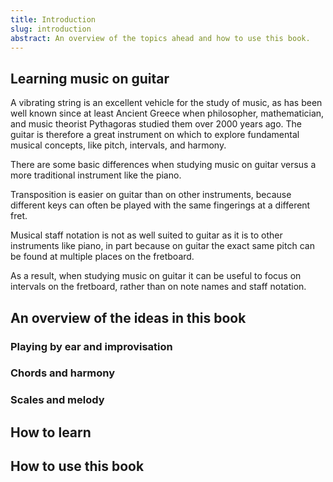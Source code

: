 ```yaml
---
title: Introduction
slug: introduction
abstract: An overview of the topics ahead and how to use this book.
---
```


## Learning music on guitar

A vibrating string is an excellent vehicle for the study of music,
as has been well known since at least Ancient Greece
when philosopher, mathematician, 
and music theorist Pythagoras studied them over 2000 years ago.
The guitar is therefore a great instrument on which to explore fundamental musical concepts,
like pitch, intervals, and harmony.

There are some basic differences when studying music on guitar versus a more traditional instrument like the piano.

Transposition is easier on guitar than on other instruments,
because different keys can often be played with the same fingerings at a different fret.

Musical staff notation is not as well suited to guitar as it is to other instruments like piano,
in part because on guitar 
the exact same pitch can be found at multiple places on the fretboard.

As a result,
when studying music on guitar it can be useful to focus on intervals on the fretboard,
rather than on note names and staff notation.

## An overview of the ideas in this book

### Playing by ear and improvisation
### Chords and harmony
### Scales and melody

## How to learn

## How to use this book

